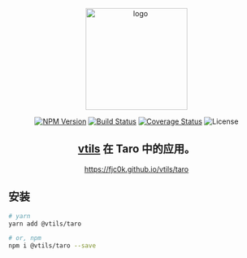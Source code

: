 <p align="center"><img width="200" src="https://raw.githubusercontent.com/fjc0k/vtils/master/logo.png" alt="logo"></p>

<p align="center"><a href="https://www.npmjs.com/package/@vtils/taro"><img src="https://badge.fury.io/js/%40vtils%2Ftaro.svg" alt="NPM Version"></a> <a href="https://travis-ci.org/fjc0k/vtils"><img src="https://travis-ci.org/fjc0k/vtils.svg?branch=master" alt="Build Status"></a> <a href="https://codecov.io/gh/fjc0k/vtils"><img src="https://codecov.io/gh/fjc0k/vtils/branch/master/graph/badge.svg" alt="Coverage Status"></a> <img src="https://badgen.net/github/license/fjc0k/vtils" alt="License"></p>

<h2 align="center"><a href="https://github.com/fjc0k/vtils/tree/master/packages/vtils">vtils</a> 在 Taro 中的应用。</h2>

<p align="center">
  <a href="https://fjc0k.github.io/vtils/taro">https://fjc0k.github.io/vtils/taro</a>
</p>

## 安装

```bash
# yarn
yarn add @vtils/taro

# or, npm
npm i @vtils/taro --save
```

